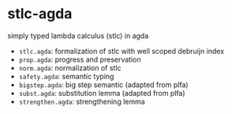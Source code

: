 # stlc-agda

simply typed lambda calculus (stlc) in agda

- `stlc.agda`: formalization of stlc with well scoped debruijn index
- `prop.agda`: progress and preservation
- `norm.agda`: normalization of stlc
- `safety.agda`: semantic typing 
- `bigstep.agda`: big step semantic (adapted from plfa)
- `subst.agda`: substitution lemma (adapted from plfa)
- `strengthen.agda`: strengthening lemma

